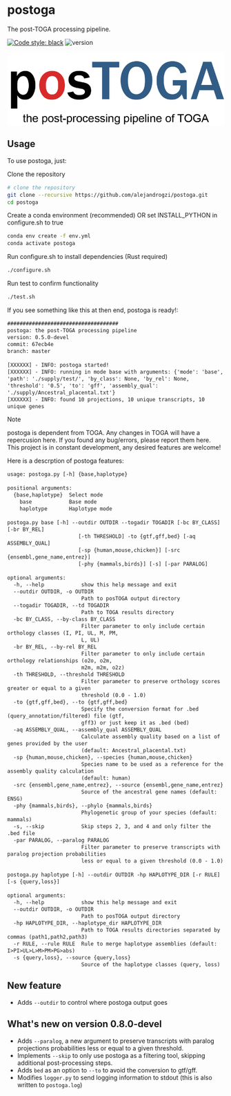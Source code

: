 # postoga

The post-TOGA processing pipeline.

[![Code style: black](https://img.shields.io/badge/code%20style-black-000000.svg)](https://github.com/psf/black)
![version](https://img.shields.io/badge/version-0.8.0--devel-orange)

<p align="center">
    <img width=700 align="center" src="./supply/postoga_logo_git.png" >
</p>

<!-- <img src="./supply/postoga_report.png" align="center"/> -->


## Usage

To use postoga, just:

Clone the repository
```bash
# clone the repository
git clone --recursive https://github.com/alejandrogzi/postoga.git
cd postoga
```

Create a conda environment (recommended) OR set INSTALL_PYTHON in configure.sh to true
```bash
conda env create -f env.yml
conda activate postoga
```

Run configure.sh to install dependencies (Rust required)
```bash
./configure.sh
```

Run test to confirm functionality
```bash
./test.sh
```

If you see something like this at then end, postoga is ready!:

```text
####################################
postoga: the post-TOGA processing pipeline
version: 0.5.0-devel
commit: 67ecb4e
branch: master

[XXXXXX] - INFO: postoga started!
[XXXXXX] - INFO: running in mode base with arguments: {'mode': 'base', 'path': './supply/test/', 'by_class': None, 'by_rel': None, 'threshold': '0.5', 'to': 'gff', 'assembly_qual': './supply/Ancestral_placental.txt'}
[XXXXXX] - INFO: found 10 projections, 10 unique transcripts, 10 unique genes
```

> [!NOTE]
>
> postoga is dependent from TOGA. Any changes in TOGA will have a repercusion here. If you found any bug/errors, please report them here.
> This project is in constant development, any desired features are welcome!

Here is a descrption of postoga features:

```text
usage: postoga.py [-h] {base,haplotype}

positional arguments:
  {base,haplotype}  Select mode
    base            Base mode
    haplotype       Haplotype mode

postoga.py base [-h] --outdir OUTDIR --togadir TOGADIR [-bc BY_CLASS] [-br BY_REL]
                       [-th THRESHOLD] -to {gtf,gff,bed} [-aq ASSEMBLY_QUAL]
                       [-sp {human,mouse,chicken}] [-src {ensembl,gene_name,entrez}]
                       [-phy {mammals,birds}] [-s] [-par PARALOG]

optional arguments:
  -h, --help            show this help message and exit
  --outdir OUTDIR, -o OUTDIR
                        Path to posTOGA output directory
  --togadir TOGADIR, --td TOGADIR
                        Path to TOGA results directory
  -bc BY_CLASS, --by-class BY_CLASS
                        Filter parameter to only include certain orthology classes (I, PI, UL, M, PM,
                        L, UL)
  -br BY_REL, --by-rel BY_REL
                        Filter parameter to only include certain orthology relationships (o2o, o2m,
                        m2m, m2m, o2z)
  -th THRESHOLD, --threshold THRESHOLD
                        Filter parameter to preserve orthology scores greater or equal to a given
                        threshold (0.0 - 1.0)
  -to {gtf,gff,bed}, --to {gtf,gff,bed}
                        Specify the conversion format for .bed (query_annotation/filtered) file (gtf,
                        gff3) or just keep it as .bed (bed)
  -aq ASSEMBLY_QUAL, --assembly_qual ASSEMBLY_QUAL
                        Calculate assembly quality based on a list of genes provided by the user
                        (default: Ancestral_placental.txt)
  -sp {human,mouse,chicken}, --species {human,mouse,chicken}
                        Species name to be used as a reference for the assembly quality calculation
                        (default: human)
  -src {ensembl,gene_name,entrez}, --source {ensembl,gene_name,entrez}
                        Source of the ancestral gene names (default: ENSG)
  -phy {mammals,birds}, --phylo {mammals,birds}
                        Phylogenetic group of your species (default: mammals)
  -s, --skip            Skip steps 2, 3, and 4 and only filter the .bed file
  -par PARALOG, --paralog PARALOG
                        Filter parameter to preserve transcripts with paralog projection probabilities
                        less or equal to a given threshold (0.0 - 1.0)

postoga.py haplotype [-h] --outdir OUTDIR -hp HAPLOTYPE_DIR [-r RULE] [-s {query,loss}]

optional arguments:
  -h, --help            show this help message and exit
  --outdir OUTDIR, -o OUTDIR
                        Path to posTOGA output directory
  -hp HAPLOTYPE_DIR, --haplotype_dir HAPLOTYPE_DIR
                        Path to TOGA results directories separated by commas (path1,path2,path3)
  -r RULE, --rule RULE  Rule to merge haplotype assemblies (default: I>PI>UL>L>M>PM>PG>abs)
  -s {query,loss}, --source {query,loss}
                        Source of the haplotype classes (query, loss)
```

## New feature
- Adds `--outdir` to control where postoga output goes

## What's new on version 0.8.0-devel

- Adds `--paralog`, a new argument to preserve transcripts with paralog projections probabilities less or equal to a given threshold.
- Implements `--skip` to only use postoga as a filtering tool, skipping additional post-processing steps.
- Adds `bed` as an option to `--to` to avoid the conversion to gtf/gff.
- Modifies `logger.py` to send logging information to stdout (this is also written to `postoga.log`)

